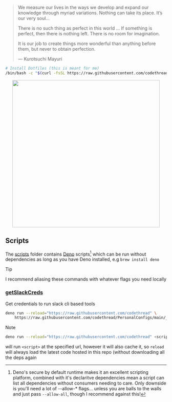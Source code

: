 > We measure our lives in the ways we develop and expand our knowledge
> through myriad variations. Nothing can take its place. It’s our very soul...
>
> There is no such thing as perfect in this world ... If something
> is perfect, then there is nothing left. There is no room for imagination.
>
> It is our job to create things more wonderful than anything before them, but
> never to obtain perfection.
>
> ― Kurotsuchi Mayuri

```sh
# Install Dotfiles (this is meant for me)
/bin/bash -c "$(curl -fsSL https://raw.githubusercontent.com/codethread/PersonalConfigs/main/_boot/boot.sh)"
```

<p align="center">
  <img width="460" src="https://64.media.tumblr.com/9f3abf18b67d35111b2b314463093517/tumblr_n8bzxpd3Kn1qzbqw1o1_400.gif">
</p>

## Scripts

The [scripts](./_scripts) folder contains [Deno](https://deno.com/) scripts[^1] which can be run without dependencies as long as you have Deno installed, e.g `brew install deno`

> [!tip]
> I recommend aliasing these commands with whatever flags you need locally

### [getSlackCreds](./_scripts/getSlackCreds.ts)

Get credentials to run slack cli based tools

```sh
deno run --reload="https://raw.githubusercontent.com/codethread" \
    https://raw.githubusercontent.com/codethread/PersonalConfigs/main/_scripts/getSlackCreds.ts --help
```

> [!note]
> ```sh
> deno run --reload="https://raw.githubusercontent.com/codethread" <script> [...args]
> ```
> will run `<script>` at the specified url, however it will also cache it, so `reload` will always load the latest code hosted in this repo (without downloading all the deps again

[^1]: Deno's secure by default runtime makes it an excellent scripting platform, combined with it's declaritve dependencies mean a script can list all dependencies without consumers needing to care. Only downside is you'll need a lot of --allow-\* flags... unless you are balls to the walls and just pass `--allow-all`, though I recommend against this!
